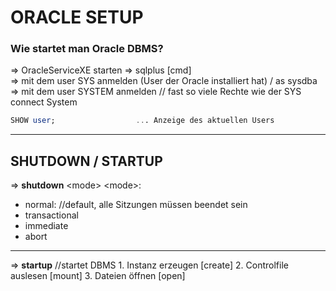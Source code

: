 # ORACLE SETUP

### Wie startet man Oracle DBMS?
=> OracleServiceXE starten
=> sqlplus [cmd]			
=> mit dem user SYS anmelden (User der Oracle installiert hat)
		/ as sysdba
=> mit dem user SYSTEM anmelden		// fast so viele Rechte wie der SYS
		connect System
		
```SQL
SHOW user;                  ... Anzeige des aktuellen Users
```

---

## SHUTDOWN / STARTUP
=> **shutdown** \<mode>
 \<mode>:
- normal: //default, alle Sitzungen müssen beendet sein
- transactional
- immediate
- abort
---
=> **startup** //startet DBMS
		1. Instanz erzeugen [create]
		2. Controlfile auslesen [mount]
		3. Dateien öffnen [open]